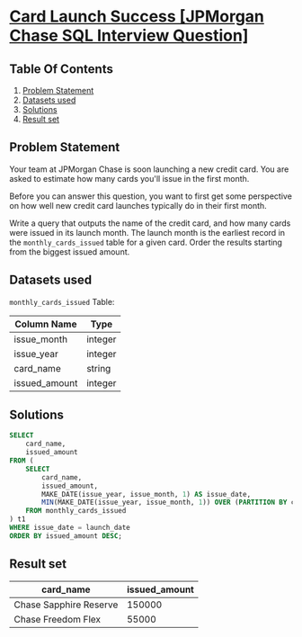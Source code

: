 # [Card Launch Success [JPMorgan Chase SQL Interview Question]](https://datalemur.com/questions/card-launch-success)

## Table Of Contents
1. [Problem Statement](#problem-statement)
2. [Datasets used](#datasets-used)
3. [Solutions](#solutions)
4. [Result set](#result-set)

## Problem Statement

Your team at JPMorgan Chase is soon launching a new credit card. You are asked to estimate how many cards you'll issue in the first month.

Before you can answer this question, you want to first get some perspective on how well new credit card launches typically do in their first month.

Write a query that outputs the name of the credit card, and how many cards were issued in its launch month. The launch month is the earliest record in the ```monthly_cards_issued``` table for a given card. Order the results starting from the biggest issued amount.

## Datasets used

```monthly_cards_issued``` Table:

|  Column Name  | Type          |
| ------------- | ------------- |
| issue_month |	integer |
| issue_year |	integer |
| card_name |	string |
| issued_amount |	integer |

## Solutions

```sql
SELECT
    card_name,
    issued_amount
FROM (
    SELECT 
        card_name,
        issued_amount,
        MAKE_DATE(issue_year, issue_month, 1) AS issue_date,
        MIN(MAKE_DATE(issue_year, issue_month, 1)) OVER (PARTITION BY card_name) AS launch_date
    FROM monthly_cards_issued
) t1
WHERE issue_date = launch_date
ORDER BY issued_amount DESC;
```

## Result set

| card_name	| issued_amount |
| --------- | ------------- |
| Chase Sapphire Reserve |	150000 |
| Chase Freedom Flex |	55000 |
